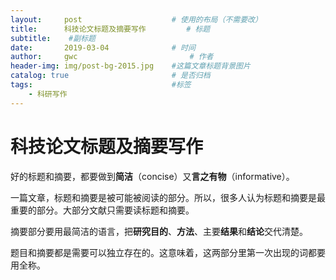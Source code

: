 ```yaml
---
layout:     post   				    # 使用的布局（不需要改）
title:      科技论文标题及摘要写作			# 标题 
subtitle:    #副标题
date:       2019-03-04 				# 时间
author:     gwc 						# 作者
header-img: img/post-bg-2015.jpg 	#这篇文章标题背景图片
catalog: true 						# 是否归档
tags:								#标签
    - 科研写作
---
```


# 科技论文标题及摘要写作

好的标题和摘要，都要做到**简洁**（concise）又**言之有物**（informative）。

一篇文章，标题和摘要是被可能被阅读的部分。所以，很多人认为标题和摘要是最重要的部分。大部分文献只需要读标题和摘要。

摘要部分要用最简洁的语言，把**研究目的**、**方法**、主要**结果**和**结论**交代清楚。

题目和摘要都是需要可以独立存在的。这意味着，这两部分里第一次出现的词都要用全称。

